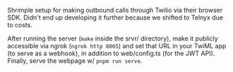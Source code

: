 Shrimple setup for making outbound calls through Twilio via their browser SDK. Didn't end up developing it further because we shifted to Telnyx due to costs.

After running the server (`make` inside the srvr/ directory), make it publicly accessible via ngrok (`ngrok http 8065`) and set that URL in your TwiML app (to serve as a webhook), in addition to web/config.ts (for the JWT API). Finally, serve the webpage w/ `pnpm run serve`.
